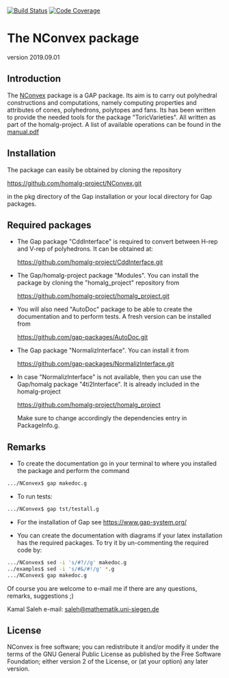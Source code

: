 [![Build Status](https://travis-ci.com/homalg-project/NConvex.svg?branch=master)](https://travis-ci.com/homalg-project/NConvex)
[![Code Coverage](https://codecov.io/github/homalg-project/NConvex/coverage.svg?branch=master&token=)](https://codecov.io/gh/homalg-project/NConvex)

The NConvex package
=========================
version 2019.09.01

Introduction
------------
The [NConvex](https://homalg-project.github.io/NConvex) package is a GAP package. Its aim is to carry out polyhedral constructions and computations, namely computing properties and attributes of
cones, polyhedrons, polytopes and fans. Its has been written
to provide the needed tools for the package "ToricVarieties". All written as
part of the homalg-project. A list of available operations can be found in the 
[manual.pdf](https://github.com/homalg-project/NConvex/releases/latest/download/manual.pdf)


Installation
-----------
The package can easily be obtained by cloning the repository 
  
  https://github.com/homalg-project/NConvex.git

in the pkg directory of the Gap installation or your local directory for Gap packages.

Required packages
-----------------

-   The Gap package "CddInterface" is required to convert between H-rep and V-rep of polyhedrons. It can be obtained at:
  
      https://github.com/homalg-project/CddInterface.git
  
-   The Gap/homalg-project package "Modules". You can install the package by cloning the "homalg_project" repository from
    
      https://github.com/homalg-project/homalg_project.git

-   You will also need "AutoDoc" package to be able to create the documentation and to perform tests. 
    A fresh version can be installed from
    
      https://github.com/gap-packages/AutoDoc.git

-   The Gap package "NormalizInterface". You can install it from
    
      https://github.com/gap-packages/NormalizInterface.git

-   In case "NormalizInterface" is not available, then you can use the Gap/homalg package
    "4ti2Interface". It is already included in the homalg-project 
  
      https://github.com/homalg-project/homalg_project
  
    Make sure to change accordingly the dependencies entry in PackageInfo.g.

Remarks
-------
-   To create the documentation go in your terminal to where you installed the package and 
 perform the command
   ```sh
   .../NConvex$ gap makedoc.g
   ```
-   To run tests:
   ```sh
   .../NConvex$ gap tst/testall.g
   ```
-   For the installation of Gap see https://www.gap-system.org/

-   You can create the documentation with diagrams if your latex installation has the required packages. To try it by un-commenting the required code by:
   
   ```sh
   .../NConvex$ sed -i 's/#?//g' makedoc.g
   ../examples$ sed -i 's/#&/#!/g' *.g
   .../NConvex$ gap makedoc.g
   ```

Of course you are welcome to e-mail me if there are any questions, remarks, suggestions ;)
  
  Kamal Saleh e-mail: saleh@mathematik.uni-siegen.de
  
License
-------

NConvex is free software; you can redistribute it and/or modify it under the terms of the GNU General Public License as published by the Free Software Foundation; either version 2 of the License, or (at your option) any later version.

